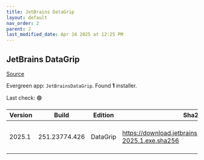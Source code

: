 ```yaml
---
title: JetBrains DataGrip
layout: default
nav_order: 2
parent: J
last_modified_date: Apr 16 2025 at 12:25 PM
---
```


## JetBrains DataGrip

[Source](https://www.jetbrains.com/datagrip)

Evergreen app: `JetBrainsDataGrip`. Found **1** installer.

Last check: 🟢

| Version | Build         | Edition  | Sha256                                                             | Date      | Size      | Type | URI                                                                                                                        |
| ------- | ------------- | -------- | ------------------------------------------------------------------ | --------- | --------- | ---- | -------------------------------------------------------------------------------------------------------------------------- |
| 2025.1  | 251.23774.426 | DataGrip | https://download.jetbrains.com/datagrip/datagrip-2025.1.exe.sha256 | 16/4/2025 | 787006624 | exe  | [https://download.jetbrains.com/datagrip/datagrip-2025.1.exe](https://download.jetbrains.com/datagrip/datagrip-2025.1.exe) |

